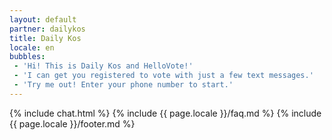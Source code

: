 ```yaml
---
layout: default
partner: dailykos
title: Daily Kos
locale: en
bubbles:
 - 'Hi! This is Daily Kos and HelloVote!'
 - 'I can get you registered to vote with just a few text messages.'
 - 'Try me out! Enter your phone number to start.'
---
```

{% include chat.html %}
{% include {{ page.locale }}/faq.md %}
{% include {{ page.locale }}/footer.md %}



